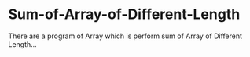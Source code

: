 # Sum-of-Array-of-Different-Length
There are a program of Array which is perform sum of Array of Different Length...
